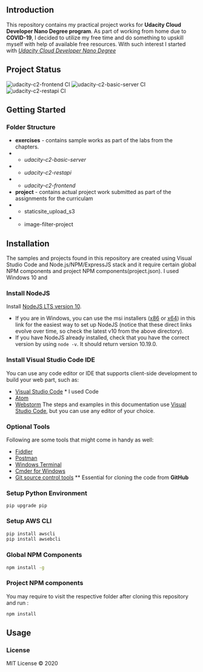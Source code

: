 ## Introduction 
This repository contains my practical project works for **Udacity Cloud Developer Nano Degree program**.  As part of working from home due to **COVID-19**, I decided to utilize my free time and do something to upskill myself with help of available free resources. With such interest I started with _[Udacity Cloud Developer Nano Degree](https://www.udacity.com/course/cloud-developer-nanodegree--nd9990)_

## Project Status
![udacity-c2-frontend CI](https://github.com/nithinmohantk/udacity-aws-developer-project-workspace/workflows/udacity-c2-frontend%20CI/badge.svg)
![udacity-c2-basic-server CI](https://github.com/nithinmohantk/udacity-aws-developer-project-workspace/workflows/udacity-c2-basic-server%20CI/badge.svg)
![udacity-c2-restapi CI](https://github.com/nithinmohantk/udacity-aws-developer-project-workspace/workflows/udacity-c2-restapi%20CI/badge.svg)

## Getting Started

### Folder Structure 

- **exercises** - contains sample works as part of the labs from the chapters.
- - _udacity-c2-basic-server_
- - _udacity-c2-restapi_
- - _udacity-c2-frontend_ 
- **project**  - contains actual project work submitted as part of the assignments for the curriculam
- - staticsite_upload_s3
- - image-filter-project

## Installation 
 The samples and projects found in this repository are created using Visual Studio Code and Node.js/NPM/ExpressJS stack and it require certain global NPM components and project NPM components(project.json). 
  I used Windows 10 and 

### Install NodeJS
Install [NodeJS LTS version 10](https://nodejs.org/dist/latest-v10.x/).

- If you are in Windows, you can use the msi installers ([x86](https://nodejs.org/dist/latest-v10.x/node-v10.19.0-x86.msi) or [x64](https://nodejs.org/dist/latest-v10.x/node-v10.19.0-x64.msi)) in this link for the easiest way to set up NodeJS (notice that these direct links evolve over time, so check the latest v10 from the above directory).
- If you have NodeJS already installed, check that you have the correct version by using `node -v`. It should return version 10.19.0.

### Install Visual Studio Code IDE
You can use any code editor or IDE that supports client-side development to build your web part, such as:
- [Visual Studio Code](https://code.visualstudio.com/)  * I used Code
- [Atom](https://atom.io)
- [Webstorm](https://www.jetbrains.com/webstorm)
The steps and examples in this documentation use [Visual Studio Code](https://code.visualstudio.com/), but you can use any editor of your choice.

### Optional Tools
Following are some tools that might come in handy as well:
- [Fiddler](https://www.telerik.com/fiddler)
- [Postman](https://www.getpostman.com/docs/postman/launching_postman/navigating_postman)
- [Windows Terminal](https://github.com/Microsoft/Terminal)
- [Cmder for Windows](http://cmder.net/)
- [Git source control tools](https://git-scm.com/)  ** Essential for cloning the code from **GitHub**

### Setup Python Environment 

```
pip upgrade pip 
````
### Setup AWS CLI
```bash
pip install awscli 
pip install awsebcli
```

### Global NPM Components 
```bash
npm install -g 
```
### Project NPM components
You may require to visit the respective folder after cloning this repository and run :
```bash
npm install 
```

## Usage 


### License 
MIT License © 2020
